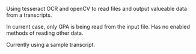 Using tesseract OCR and openCV to read files and output valueable data from a transcripts. 

In current case, only GPA is being read from the input file. Has no enabled methods of reading other data. 

Currently using a sample transcript. 
